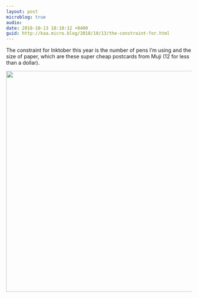```yaml
---
layout: post
microblog: true
audio: 
date: 2018-10-13 18:10:12 +0400
guid: http://kaa.micro.blog/2018/10/13/the-constraint-for.html
---
```

The constraint for Inktober this year is the number of pens I’m using and the size of paper, which are these super cheap postcards from Muji (12 for less than a dollar).

<img src="http://www.kaa.bz/uploads/2018/5b1996f15b.jpg" width="600" height="600" />
